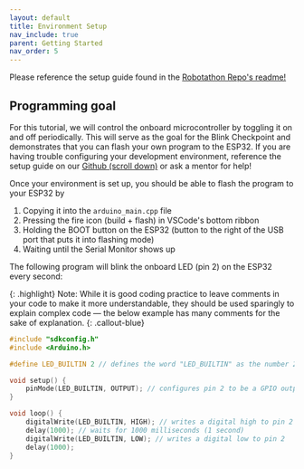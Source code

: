```yaml
---
layout: default
title: Environment Setup
nav_include: true
parent: Getting Started
nav_order: 5
---
```


Please reference the setup guide found in the [Robotathon Repo's readme!](https://github.com/ut-ras/RobotathonESP32)





## Programming goal
For this tutorial, we will control the onboard microcontroller by toggling it on and off periodically. This will serve as the goal for the Blink Checkpoint and demonstrates that you can flash your own program to the ESP32. If you are having trouble configuring your development environment, reference the setup guide on our [Github (scroll down)](https://github.com/ut-ras/RobotathonESP32) or ask a mentor for help!

Once your environment is set up, you should be able to flash the program to your ESP32 by 
1. Copying it into the ```arduino_main.cpp``` file
1. Pressing the fire icon (build + flash) in VSCode's bottom ribbon 
1. Holding the BOOT button on the ESP32 (button to the right of the USB port that puts it into flashing mode) 
1. Waiting until the Serial Monitor shows up

The following program will blink the onboard LED (pin 2) on the ESP32 every second:

{: .highlight}
Note: While it is good coding practice to leave comments in your code to make it more understandable, they should be used sparingly to explain complex code — the below example has many comments for the sake of explanation.
{: .callout-blue}

```cpp
#include "sdkconfig.h"
#include <Arduino.h>

#define LED_BUILTIN 2 // defines the word "LED_BUILTIN" as the number 2 for ease of use/readability when using the pin later

void setup() {
    pinMode(LED_BUILTIN, OUTPUT); // configures pin 2 to be a GPIO output pin 
}

void loop() {
    digitalWrite(LED_BUILTIN, HIGH); // writes a digital high to pin 2
    delay(1000); // waits for 1000 milliseconds (1 second)
    digitalWrite(LED_BUILTIN, LOW); // writes a digital low to pin 2
    delay(1000);
}
```



